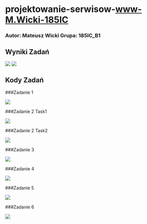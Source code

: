 # projektowanie-serwisow-www-M.Wicki-185IC

### Autor: Mateusz Wicki Grupa: 185IC_B1

## Wyniki Zadań
![](https://github.com/Wicki07/projektowanie-serwisow-www-M.Wicki-185IC/blob/master/lab5/ZrzutyEkranu/1.PNG)
![](https://github.com/Wicki07/projektowanie-serwisow-www-M.Wicki-185IC/blob/master/lab5/ZrzutyEkranu/2.PNG)

## Kody Zadań

###Zadanie 1

![](https://github.com/Wicki07/projektowanie-serwisow-www-M.Wicki-185IC/blob/master/lab5/ZrzutyEkranu/3.PNG)

###Zadanie 2 Task1

![](https://github.com/Wicki07/projektowanie-serwisow-www-M.Wicki-185IC/blob/master/lab5/ZrzutyEkranu/4.PNG)

###Zadanie 2 Task2

![](https://github.com/Wicki07/projektowanie-serwisow-www-M.Wicki-185IC/blob/master/lab5/ZrzutyEkranu/5.PNG)

###Zadanie 3

![](https://github.com/Wicki07/projektowanie-serwisow-www-M.Wicki-185IC/blob/master/lab5/ZrzutyEkranu/6.PNG)

###Zadanie 4

![](https://github.com/Wicki07/projektowanie-serwisow-www-M.Wicki-185IC/blob/master/lab5/ZrzutyEkranu/7.PNG)

###Zadanie 5

![](https://github.com/Wicki07/projektowanie-serwisow-www-M.Wicki-185IC/blob/master/lab5/ZrzutyEkranu/8.PNG)

###Zadanie 6

![](https://github.com/Wicki07/projektowanie-serwisow-www-M.Wicki-185IC/blob/master/lab5/ZrzutyEkranu/9.PNG)
